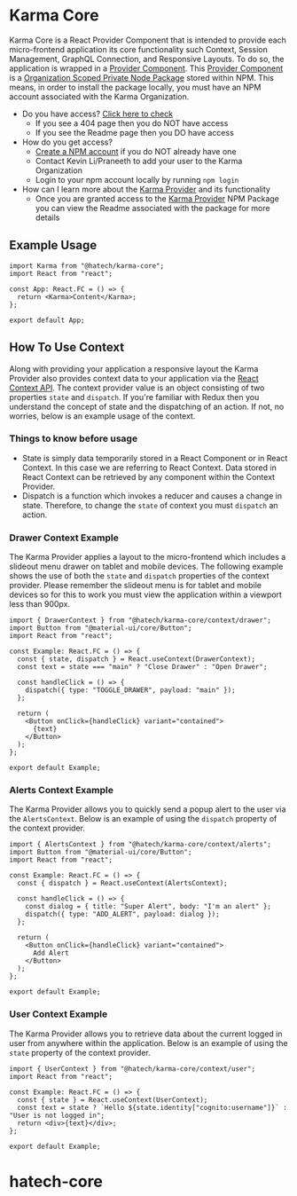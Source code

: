 # Karma Core

Karma Core is a React Provider Component that is intended to provide each micro-frontend application its core functionality such Context, Session Management, GraphQL Connection, and Responsive Layouts. To do so, the application is wrapped in a [Provider Component](https://reactjs.org/docs/context.html#contextprovider). This [Provider Component](https://reactjs.org/docs/context.html#contextprovider) is a [Organization Scoped Private Node Package](https://docs.npmjs.com/about-private-packages) stored within NPM. This means, in order to install the package locally, you must have an NPM account associated with the Karma Organization.

- Do you have access? [Click here to check](https://www.npmjs.com/package/@hatech/karma-core)
  - If you see a 404 page then you do NOT have access
  - If you see the Readme page then you DO have access
- How do you get access?
  - [Create a NPM account](https://docs.npmjs.com/creating-a-new-npm-user-account) if you do NOT already have one
  - Contact Kevin Li/Praneeth to add your user to the Karma Organization
  - Login to your npm account locally by running `npm login`
- How can I learn more about the [Karma Provider](https://www.npmjs.com/package/@hatech/karma-core) and its functionality
  - Once you are granted access to the [Karma Provider](https://www.npmjs.com/package/@hatech/karma-core) NPM Package you can view the Readme associated with the package for more details

## Example Usage

```
import Karma from "@hatech/karma-core";
import React from "react";

const App: React.FC = () => {
  return <Karma>Content</Karma>;
};

export default App;
```

## How To Use Context

Along with providing your application a responsive layout the Karma Provider also provides context data to your application via the [React Context API](https://reactjs.org/docs/context.html#contextprovider). The context provider value is an object consisting of two properties `state` and `dispatch`. If you're familiar with Redux then you understand the concept of state and the dispatching of an action. If not, no worries, below is an example usage of the context.

### Things to know before usage

- State is simply data temporarily stored in a React Component or in React Context. In this case we are referring to React Context. Data stored in React Context can be retrieved by any component within the Context Provider.
- Dispatch is a function which invokes a reducer and causes a change in state. Therefore, to change the `state` of context you must `dispatch` an action.

### Drawer Context Example

The Karma Provider applies a layout to the micro-frontend which includes a slideout menu drawer on tablet and mobile devices. The following example shows the use of both the `state` and `dispatch` properties of the context provider. Please remember the slideout menu is for tablet and mobile devices so for this to work you must view the application within a viewport less than 900px.

```
import { DrawerContext } from "@hatech/karma-core/context/drawer";
import Button from "@material-ui/core/Button";
import React from "react";

const Example: React.FC = () => {
  const { state, dispatch } = React.useContext(DrawerContext);
  const text = state === "main" ? "Close Drawer" : "Open Drawer";

  const handleClick = () => {
    dispatch({ type: "TOGGLE_DRAWER", payload: "main" });
  };

  return (
    <Button onClick={handleClick} variant="contained">
      {text}
    </Button>
  );
};

export default Example;
```

### Alerts Context Example

The Karma Provider allows you to quickly send a popup alert to the user via the `AlertsContext`. Below is an example of using the `dispatch` property of the context provider.

```
import { AlertsContext } from "@hatech/karma-core/context/alerts";
import Button from "@material-ui/core/Button";
import React from "react";

const Example: React.FC = () => {
  const { dispatch } = React.useContext(AlertsContext);

  const handleClick = () => {
    const dialog = { title: "Super Alert", body: "I'm an alert" };
    dispatch({ type: "ADD_ALERT", payload: dialog });
  };

  return (
    <Button onClick={handleClick} variant="contained">
      Add Alert
    </Button>
  );
};

export default Example;
```

### User Context Example

The Karma Provider allows you to retrieve data about the current logged in user from anywhere within the application. Below is an example of using the `state` property of the context provider.

```
import { UserContext } from "@hatech/karma-core/context/user";
import React from "react";

const Example: React.FC = () => {
  const { state } = React.useContext(UserContext);
  const text = state ? `Hello ${state.identity["cognito:username"]}` : "User is not logged in";
  return <div>{text}</div>;
};

export default Example;
```
# hatech-core
